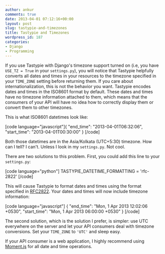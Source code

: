 ```yaml
---
author: ankur
comments: true
date: 2013-04-01 07:12:16+00:00
layout: post
slug: tastypie-and-timezones
title: Tastypie and Timezones
wordpress_id: 187
categories:
- Django
- Programming
---
```


If you use Tastypie with Django's timezone support turned on (i.e, you have `USE_TZ = True` in your `settings.py`), you will notice that Tastypie helpfully converts all dates and times in your resources to the timezone specified in your `TIME_ZONE` setting before returning them. If you care about internationalization, this is not the behavior you want. Tastypie encodes dates and times in the  ISO8601 format by default. These dates and times have no timezone information attached to them, which means that the consumers of your API will have no idea how to correctly display them or convert them to other timezones.

This is what ISO8601 datetimes look like:

[code language="javascript"]{
    "end_time": "2013-04-01T06:32:06",
    "start_time": "2013-04-01T00:30:00"
}
[/code]

Both those datetimes are in the Asia/Kolkata (UTC+5:30) timezone. How can I tell? I can't. Unless I look in my `settings.py`. Not cool.

There are two solutions to this problem. First, you could add this line to your `settings.py`:

[code language="python"]
TASTYPIE_DATETIME_FORMATTING = 'rfc-2822'
[/code]

This will cause Tastypie to format dates and times using the format specified in [RFC2822](http://www.ietf.org/rfc/rfc2822.txt). Your dates and times will now include timezone information:

[code language="javascript"]
{
    "end_time": "Mon, 1 Apr 2013 12:02:06 +0530",
    "start_time": "Mon, 1 Apr 2013 06:00:00 +0530"
}
[/code]

The second solution, which is the solution I prefer, is simpler: use UTC everywhere on the server and let your API consumers deal with timezone conversions. Set your `TIME_ZONE` to `'UTC'` and sleep easy.

If your API consumer is a web application, I highly recommend using [Moment.js](http://momentjs.com) for all date and time operations.
